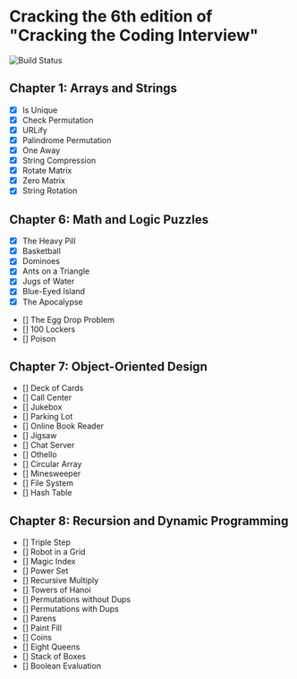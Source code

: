 # Cracking the 6th edition of "Cracking the Coding Interview"

![Build Status](https://travis-ci.com/VictorCannestro/ctci.svg?token=sVpeNC7UkAAA7nodeBjq&branch=main)

## Chapter 1: Arrays and Strings
- [x] Is Unique
- [x] Check Permutation
- [x] URLify
- [x] Palindrome Permutation
- [x] One Away
- [x] String Compression
- [x] Rotate Matrix
- [x] Zero Matrix
- [x] String Rotation

<!--
## Chapter 2: Linked Lists
- [] Remove Dups
- [] Return Kth to Last
- [] Delete Middle Node
- [] Partition
- [] Sum Lists
- [] Palindrome
- [] Intersection
- [] Loop Detection


## Chapter 3: Stacks and Queues
- [] Three in One
- [] Stack Min
- [] Stack of Plates
- [] Queues via Stacks
- [] Sort Stack
- [] Animal Shelter
-->

<!--
## Chapter 4: Trees and Graphs
- [] Route Between Nodes
- [] Minimal Tree
- [] List of Depths
- [] Check Balanced
- [] Validate BST
- [] Successor
- [] Build Order
- [] First Common Ancestor
- [] Bst Sequences
- [] Check Subtree
- [] Random Node
- [] Paths with Sum
-->

## Chapter 6: Math and Logic Puzzles
- [x] The Heavy Pill 
- [x] Basketball
- [x] Dominoes
- [x] Ants on a Triangle
- [x] Jugs of Water
- [x] Blue-Eyed Island
- [x] The Apocalypse
- [] The Egg Drop Problem
- [] 100 Lockers
- [] Poison

## Chapter 7: Object-Oriented Design
- [] Deck of Cards
- [] Call Center
- [] Jukebox
- [] Parking Lot
- [] Online Book Reader
- [] Jigsaw
- [] Chat Server
- [] Othello
- [] Circular Array
- [] Minesweeper
- [] File System
- [] Hash Table

## Chapter 8: Recursion and Dynamic Programming
- [] Triple Step
- [] Robot in a Grid
- [] Magic Index
- [] Power Set
- [] Recursive Multiply
- [] Towers of Hanoi
- [] Permutations without Dups
- [] Permutations with Dups
- [] Parens
- [] Paint Fill
- [] Coins
- [] Eight Queens
- [] Stack of Boxes
- [] Boolean Evaluation

<!--
## Chapter 10: Sorting and Searching
- [] Sorted Merge
- [] Group Anagrams
- [] Search in Rotated Array
- [] Sorted Search, No Size
- [] Sparse Search
- [] Sort Big File
- [] Missing Int
- [] Find Duplicates
- [] Sorted Matrix Search
- [] Rank from Stream
- [] Peaks and Valleys
-->
